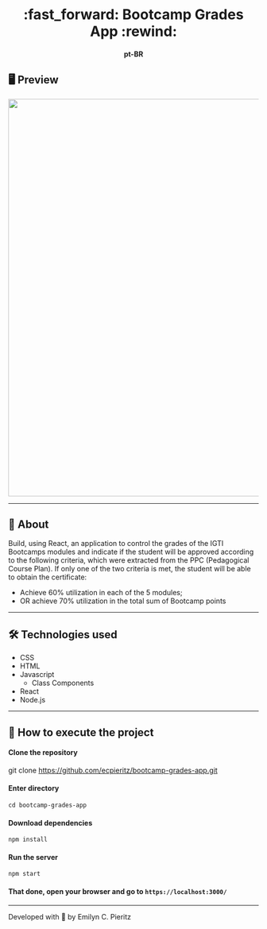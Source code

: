 <h1 align = "center"> :fast_forward: Bootcamp Grades App :rewind: </h1>
<h4 align = "center">pt-BR</h4>

## 🖥 Preview
<p align = "center">
  <img src = "https://github.com/ecpieritz/bootcamp-grades-app/blob/main/public/img/grades-print.jpg?raw=true" width = "800">
</p>

---

## 📖 About
Build, using React, an application to control the grades of the IGTI Bootcamps modules and indicate if the student will be approved according to the following criteria, which were extracted from the PPC (Pedagogical Course Plan). If only one of the two criteria is met, the student will be able to obtain the certificate:
- Achieve 60% utilization in each of the 5 modules;
- OR achieve 70% utilization in the total sum of Bootcamp points

---

## 🛠 Technologies used
- CSS
- HTML
- Javascript
  - Class Components
- React
- Node.js

---

## 🚀 How to execute the project
#### Clone the repository
git clone https://github.com/ecpieritz/bootcamp-grades-app.git

#### Enter directory
`cd bootcamp-grades-app`

#### Download dependencies
`npm install`

#### Run the server
`npm start`

#### That done, open your browser and go to `https://localhost:3000/`

---
Developed with 💙 by Emilyn C. Pieritz
